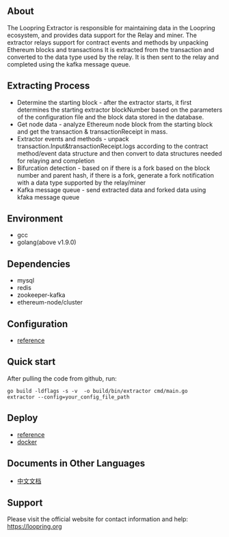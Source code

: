 ## About
The Loopring Extractor is responsible for maintaining data in the Loopring ecosystem, and provides data support for the Relay and miner.
The extractor relays support for contract events and methods by unpacking Ethereum blocks and transactions
It is extracted from the transaction and converted to the data type used by the relay. It is then sent to the relay and completed using the kafka message queue.

## Extracting Process
* Determine the starting block - after the extractor starts, it first determines the starting extractor blockNumber based on the parameters of the configuration file and the block data stored in the database.
* Get node data - analyze Ethereum node block from the starting block and get the transaction & transactionReceipt in mass.
* Extractor events and methods - unpack transaction.Input&transactionReceipt.logs according to the contract method/event data structure and then convert to data structures needed for relaying and completion
* Bifurcation detection - based on if there is a fork based on the block number and parent hash, if there is a fork, generate a fork notification with a data type supported by the relay/miner
* Kafka message queue - send extracted data and forked data using kfaka message queue

## Environment

* gcc
* golang(above v1.9.0)

## Dependencies

* mysql
* redis
* zookeeper-kafka
* ethereum-node/cluster

## Configuration

- [reference](https://loopring.github.io/relay-cluster/deploy/deploy_index.html#%E9%83%A8%E7%BD%B2%E9%85%8D%E7%BD%AE%E6%96%87%E4%BB%B6)

## Quick start
After pulling the code from github, run:
```
go build -ldflags -s -v  -o build/bin/extractor cmd/main.go
extractor --config=your_config_file_path
```

## Deploy
- [reference](https://loopring.github.io/relay-cluster/deploy/deploy_index.html#)
- [docker](docker)

## Documents in Other Languages
- [中文文档](chinese)

## Support
Please visit the official website for contact information and help: https://loopring.org
